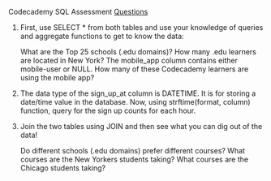 Codecademy SQL Assessment [Questions](https://www.codecademy.com/projects/practice/sql-codecademy-student-learners)

1. First, use SELECT * from both tables and use your knowledge of queries and aggregate functions to get to know the data:

   What are the Top 25 schools (.edu domains)?
  How many .edu learners are located in New York?
  The mobile_app column contains either mobile-user or NULL. How many of these Codecademy learners are using the mobile app?

3. The data type of the sign_up_at column is DATETIME. It is for storing a date/time value in the database.
   Now, using strftime(format, column) function, query for the sign up counts for each hour.

4. Join the two tables using JOIN and then see what you can dig out of the data!

   Do different schools (.edu domains) prefer different courses?
  What courses are the New Yorkers students taking?
  What courses are the Chicago students taking?
